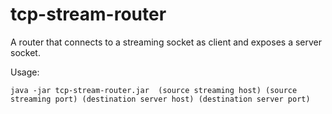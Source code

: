 tcp-stream-router
=========================

A router that connects to a streaming socket as client and exposes a server socket.

Usage:

`java -jar tcp-stream-router.jar  (source streaming host) (source streaming port) (destination server host) (destination server port)`

